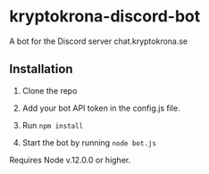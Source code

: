 # kryptokrona-discord-bot
A bot for the Discord server chat.kryptokrona.se

## Installation
1. Clone the repo

2. Add your bot API token in the config.js file.

3. Run
```npm install```

4. Start the bot by running `node bot.js`

Requires Node v.12.0.0 or higher.
